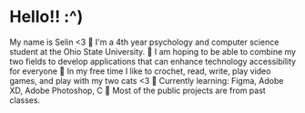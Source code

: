 # Hello!! :^)

My name is Selin <3
🌙 I'm a 4th year psychology and computer science student at the Ohio State University.
🌙 I am hoping to be able to combine my two fields to develop applications that can enhance technology accessibility for   everyone
🌙 In my free time I like to crochet, read, write, play video games, and play with my two cats <3
🌙 Currently learning: Figma, Adobe XD, Adobe Photoshop, C
🌙 Most of the public projects are from past classes. 

